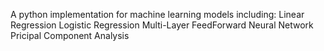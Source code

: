 A python implementation for machine learning models including:
Linear Regression
Logistic Regression
Multi-Layer FeedForward Neural Network
Pricipal Component Analysis
